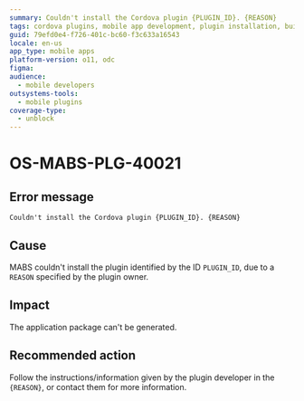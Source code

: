 ```yaml
---
summary: Couldn't install the Cordova plugin {PLUGIN_ID}. {REASON}
tags: cordova plugins, mobile app development, plugin installation, build errors, troubleshooting
guid: 79efd0e4-f726-401c-bc60-f3c633a16543
locale: en-us
app_type: mobile apps
platform-version: o11, odc
figma:
audience:
  - mobile developers
outsystems-tools:
  - mobile plugins
coverage-type:
  - unblock
---
```


# OS-MABS-PLG-40021  

## Error message  

`Couldn't install the Cordova plugin {PLUGIN_ID}. {REASON}`  

## Cause

MABS couldn't install the plugin identified by the ID `PLUGIN_ID`, due to a `REASON` specified by the plugin owner.

## Impact

The application package can't be generated.

## Recommended action

Follow the instructions/information given by the plugin developer in the `{REASON}`, or contact them for more information.
